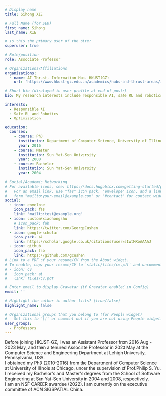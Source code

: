 ```yaml
---
# Display name
title: Sihong XIE

# Full Name (for SEO)
first_name: Sihong
last_name: XIE

# Is this the primary user of the site?
superuser: true

# Role/position
role: Associate Professor

# Organizations/Affiliations
organizations:
  - name: AI Thrust, Information Hub, HKUST(GZ)
    url: 'https://www.hkust-gz.edu.cn/academics/hubs-and-thrust-areas/information-hub/artificial-intelligence/'

# Short bio (displayed in user profile at end of posts)
bio: My research interests include responsible AI, safe RL and robotics, and optimization.

interests:
  - Responsible AI
  - Safe RL and Robotics
  - Optimization

education:
  courses:
    - course: PhD
      institution: Department of Computer Science, University of Illinois at Chicago
      year: 2016
    - course: Master
      institution: Sun Yat-Sen University
      year: 2008
    - course: Bachelor
      institution: Sun Yat-Sen University
      year: 2004

# Social/Academic Networking
# For available icons, see: https://docs.hugoblox.com/getting-started/page-builder/#icons
#   For an email link, use "fas" icon pack, "envelope" icon, and a link in the
#   form "mailto:your-email@example.com" or "#contact" for contact widget.
social:
  - icon: envelope
    icon_pack: fas
    link: 'mailto:test@example.org'
  - icon: custom/xiaohongshu
    # icon_pack: fab
    link: https://twitter.com/GeorgeCushen
  - icon: google-scholar
    icon_pack: ai
    link: https://scholar.google.co.uk/citations?user=sIwtMXoAAAAJ
  - icon: github
    icon_pack: fab
    link: https://github.com/gcushen
# Link to a PDF of your resume/CV from the About widget.
# To enable, copy your resume/CV to `static/files/cv.pdf` and uncomment the lines below.
# - icon: cv
#   icon_pack: ai
#   link: files/cv.pdf

# Enter email to display Gravatar (if Gravatar enabled in Config)
email: ''

# Highlight the author in author lists? (true/false)
highlight_name: false

# Organizational groups that you belong to (for People widget)
#   Set this to `[]` or comment out if you are not using People widget.
user_groups:
  - Professors
---
```


Before joining HKUST-GZ, I was an Assistant Professor from 2016 Aug - 2023 May, and then a tenured Associate Professor in 2023 May
at the Computer Science and Engineering Department at Lehigh University, Pennsylvania, USA.<br>
I obtained my PhD (2010-2016) from the Department of Computer Science at University of Illinois at Chicago, under the supervision of Prof.Philip S. Yu.<br>
I received my Bachelor's and Master's degrees from the School of Software Engineering at Sun Yat-Sen University in 2004 and 2008, respectively.<br>
I am an NSF CAREER awardee (2022). I am currently on the executive committee of ACM SIGSPATIAL China.<br>
